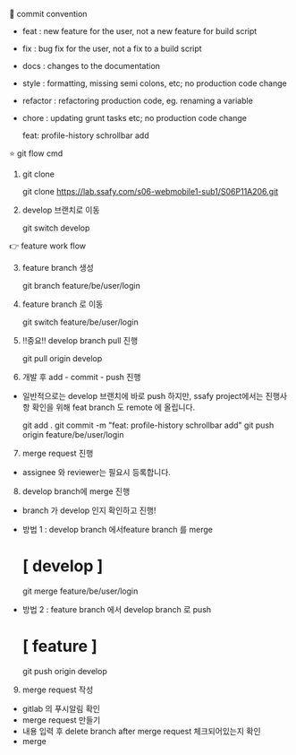 🌈 commit convention

- feat : new feature for the user, not a new feature for build script
- fix : bug fix for the user, not a fix to a build script
- docs : changes to the documentation
- style : formatting, missing semi colons, etc; no production code change
- refactor : refactoring production code, eg. renaming a variable
- chore : updating grunt tasks etc; no production code change

    feat: profile-history schrollbar add



⭐️ git flow cmd

1. git clone

    git clone https://lab.ssafy.com/s06-webmobile1-sub1/S06P11A206.git

2. develop 브랜치로 이동

    git switch develop

👉  feature work flow

3. feature branch 생성

    git branch feature/be/user/login

4. feature branch 로 이동

    git switch feature/be/user/login

5. ‼️중요‼️ develop branch pull 진행 

    git pull origin develop

6. 개발 후 add - commit - push 진행

- 일반적으로는 develop 브랜치에 바로 push 하지만,  ssafy project에서는 진행사항 확인을 위해  feat branch 도 remote 에 올립니다.

    git add .
    git commit -m "feat: profile-history schrollbar add"
    git push origin feature/be/user/login

7. merge request 진행

- assignee 와 reviewer는 필요시 등록합니다.

8. develop branch에 merge 진행

- branch 가 develop 인지 확인하고 진행!
- 방법 1 : develop branch 에서feature branch 를 merge 

    # [ develop ]
    git merge feature/be/user/login

- 방법 2 : feature branch 에서 develop branch 로 push 

    # [ feature ]
    git push origin develop

9. merge request 작성

- gitlab 의 푸시알림 확인
- merge request 만들기
- 내용 입력 후 delete branch after merge request 체크되어있는지 확인
- merge 


